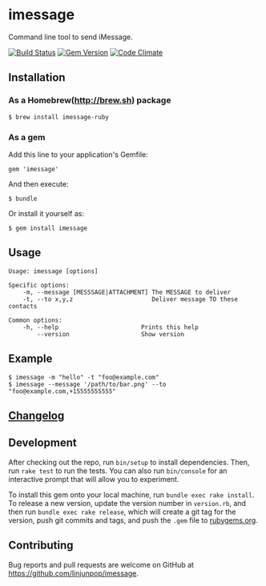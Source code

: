 # imessage

Command line tool to send iMessage.

[![Build Status](https://travis-ci.org/linjunpop/imessage.png?branch=master)](https://travis-ci.org/linjunpop/imessage)
[![Gem Version](https://badge.fury.io/rb/imessage.png)](http://badge.fury.io/rb/imessage)
[![Code Climate](https://codeclimate.com/github/linjunpop/imessage.png)](https://codeclimate.com/github/linjunpop/imessage)


## Installation

### As a Homebrew(http://brew.sh) package

    $ brew install imessage-ruby

### As a gem

Add this line to your application's Gemfile:

    gem 'imessage'

And then execute:

    $ bundle

Or install it yourself as:

    $ gem install imessage

## Usage

```shell
Usage: imessage [options]

Specific options:
    -m, --message [MESSSAGE|ATTACHMENT] The MESSAGE to deliver
    -t, --to x,y,z                      Deliver message TO these contacts

Common options:
    -h, --help                       Prints this help
        --version                    Show version
```

## Example

```
$ imessage -m "hello" -t "foo@example.com"
$ imessage --message '/path/to/bar.png' --to "foo@example.com,+15555555555"
```

## [Changelog](CHANGELOG.md)

## Development

After checking out the repo, run `bin/setup` to install dependencies. Then, run `rake test` to run the tests. You can also run `bin/console` for an interactive prompt that will allow you to experiment.

To install this gem onto your local machine, run `bundle exec rake install`. To release a new version, update the version number in `version.rb`, and then run `bundle exec rake release`, which will create a git tag for the version, push git commits and tags, and push the `.gem` file to [rubygems.org](https://rubygems.org).

## Contributing

Bug reports and pull requests are welcome on GitHub at https://github.com/linjunpop/imessage.
